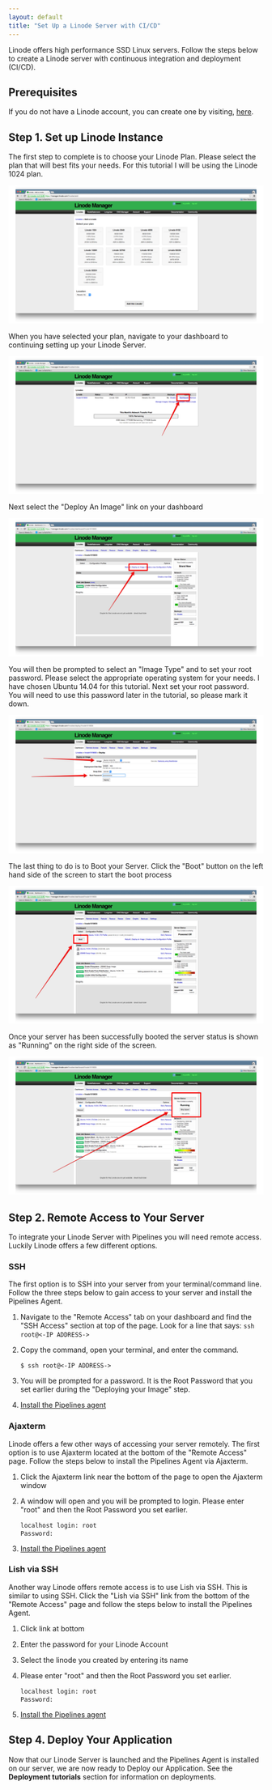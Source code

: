 ```yaml
---
layout: default
title: "Set Up a Linode Server with CI/CD"
---
```


Linode offers high performance SSD Linux servers. Follow the steps below to create a Linode server with continuous integration and deployment (CI/CD).

## Prerequisites

If you do not have a Linode account, you can create one by visiting, <a href="https://manager.linode.com/session/signup" target="_blank">here</a>. 

## Step 1. Set up Linode Instance

The first step to complete is to choose your Linode Plan. Please select the plan that will best fits your needs. For this tutorial I will be using the Linode 1024 plan.

<img src="images/NodeTutorial/linodeSelectPlan.png" alt="Select Linode Server Plan" />

When you have selected your plan, navigate to your dashboard to continuing setting up your Linode Server.

<img src="images/NodeTutorial/linodeDashboard.png" alt="Linode Dashboard" />

Next select the "Deploy An Image" link on your dashboard

<img src="images/NodeTutorial/linodeDeployImage.png" alt="Linode Deploy a New Image" />

You will then be prompted to select an "Image Type" and to set your root password. Please select the appropriate operating system for your needs. I have chosen Ubuntu 14.04 for this tutorial. Next set your root password. You will need to use this password later in the tutorial, so please mark it down.

<img src="images/NodeTutorial/linodeImageSettings.png" alt="Linode New Image Settings" />

The last thing to do is to Boot your Server. Click the "Boot" button on the left hand side of the screen to start the boot process

<img src="images/NodeTutorial/linodeBootServer.png" alt="Boot Linode Server" />

Once your server has been successfully booted the server status is shown as "Running" on the right side of the screen.

<img src="images/NodeTutorial/linodeRunningServer.png" alt="Linode Server Up and Running" />

## Step 2. Remote Access to Your Server

To integrate your Linode Server with Pipelines you will need remote access. Luckily Linode offers a few different options.

### SSH

The first option is to SSH into your server from your terminal/command line. Follow the three steps below to gain access to your server and install the Pipelines Agent.

1. Navigate to the "Remote Access" tab on your dashboard and find the "SSH Access" section at top of the page. Look for a line that says: `ssh root@<-IP ADDRESS->`
2. Copy the command, open your terminal, and enter the command. 

   ~~~
   $ ssh root@<-IP ADDRESS->
   ~~~

3. You will be prompted for a password. It is the Root Password that you set earlier during the "Deploying your Image" step.
4. [Install the Pipelines agent](./agent.html)

### Ajaxterm

Linode offers a few other ways of accessing your server remotely. The first option is to use Ajaxterm located at the bottom of the "Remote Access" page. Follow the steps below to install the Pipelines Agent via Ajaxterm.

1. Click the Ajaxterm link near the bottom of the page to open the Ajaxterm window
2. A window will open and you will be prompted to login. Please enter "root" and then the Root Password you set earlier.

   ~~~
   localhost login: root
   Password:
   ~~~

3. [Install the Pipelines agent](./agent.html)

### Lish via SSH

Another way Linode offers remote access is to use Lish via SSH. This is similar to using SSH. Click the "Lish via SSH" link from the bottom of the "Remote Access" page and follow the steps below to install the Pipelines Agent.

1. Click link at bottom
2. Enter the password for your Linode Account
3. Select the linode you created by entering its name
4. Please enter "root" and then the Root Password you set earlier.

   ~~~
   localhost login: root
   Password:
   ~~~

5. [Install the Pipelines agent](./agent.html)

## Step 4. Deploy Your Application

Now that our Linode Server is launched and the Pipelines Agent is installed on our server, we are now ready to Deploy our Application. See the **Deployment tutorials** section for information on deployments.